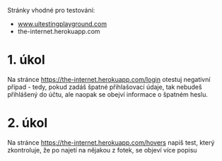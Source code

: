 Stránky vhodné pro testování:

- www.uitestingplayground.com
- the-internet.herokuapp.com

# 1. úkol

Na stránce https://the-internet.herokuapp.com/login otestuj negativní případ - tedy, pokud zadáš špatné přihlašovací údaje, tak nebudeš přihlášený do účtu, ale naopak se obejví informace o špatném heslu.

# 2. úkol

Na stránce https://the-internet.herokuapp.com/hovers napiš test, který zkontroluje, že po najetí na nějakou z fotek, se objeví více popisu
